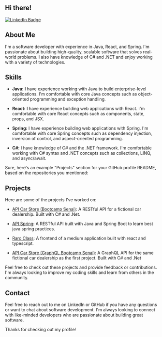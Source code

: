 
## Hi there! 

[![LinkedIn Badge](https://img.shields.io/badge/LinkedIn-Eduardo%20Borges%20Gonçalves-blue?logo=linkedin)](https://www.linkedin.com/in/eduardo-borges-goncalves/)

## About Me

I'm a software developer with experience in Java, React, and Spring. I'm passionate about building high-quality, scalable software that solves real-world problems. I also have knowledge of C# and .NET and enjoy working with a variety of technologies.

## Skills

- **Java:** I have experience working with Java to build enterprise-level applications. I'm comfortable with core Java concepts such as object-oriented programming and exception handling.

- **React:** I have experience building web applications with React. I'm comfortable with core React concepts such as components, state, props, and JSX.

- **Spring:** I have experience building web applications with Spring. I'm comfortable with core Spring concepts such as dependency injection, inversion of control, and aspect-oriented programming.

- **C#:** I have knowledge of C# and the .NET framework. I'm comfortable working with C# syntax and .NET concepts such as collections, LINQ, and async/await.

Sure, here's an example "Projects" section for your GitHub profile README, based on the repositories you mentioned:

## Projects

Here are some of the projects I've worked on:

- [API Car Store (Bootcamp Senai)](https://github.com/eduardo-borges-goncalves/API-Car-Store-Bootcamp-Senai): A RESTful API for a fictional car dealership. Built with C# and .Net.

- [API Spring](https://github.com/eduardo-borges-goncalves/api-spring): A RESTful API built with Java and Spring Boot to learn best java spring practices.

- [Raro Class](https://github.com/eduardo-borges-goncalves/Raro-Class): A frontend of a medium application built with react and typescript.

- [API Car Store (GraphQL Bootcamp Senai)](https://github.com/eduardo-borges-goncalves/Api-Car-Store-GraphQL-Bootcamp-Senai): A GraphQL API for the same fictional car dealership as the first project. Built with C# and .Net

Feel free to check out these projects and provide feedback or contributions. I'm always looking to improve my coding skills and learn from others in the community.

## Contact

Feel free to reach out to me on LinkedIn or GitHub if you have any questions or want to chat about software development. I'm always looking to connect with like-minded developers who are passionate about building great software.

Thanks for checking out my profile!
